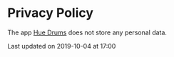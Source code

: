 # Privacy Policy

The app [Hue Drums](https://play.google.com/store/apps/details?id=net.tuurlievens.huedrums) does not store any personal data.

Last updated on 2019-10-04 at 17:00
